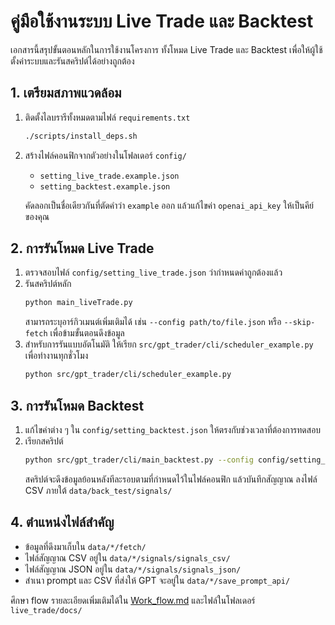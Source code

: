 # คู่มือใช้งานระบบ Live Trade และ Backtest

เอกสารนี้สรุปขั้นตอนหลักในการใช้งานโครงการ ทั้งโหมด Live Trade และ Backtest
เพื่อให้ผู้ใช้ตั้งค่าระบบและรันสคริปต์ได้อย่างถูกต้อง

## 1. เตรียมสภาพแวดล้อม

1. ติดตั้งไลบรารีทั้งหมดตามไฟล์ `requirements.txt`
   ```bash
   ./scripts/install_deps.sh
   ```
2. สร้างไฟล์คอนฟิกจากตัวอย่างในโฟลเดอร์ `config/`
   - `setting_live_trade.example.json`
   - `setting_backtest.example.json`

   คัดลอกเป็นชื่อเดียวกันที่ตัดคำว่า `example` ออก แล้วแก้ไขค่า `openai_api_key`
   ให้เป็นคีย์ของคุณ

## 2. การรันโหมด Live Trade

1. ตรวจสอบไฟล์ `config/setting_live_trade.json` ว่ากำหนดค่าถูกต้องแล้ว
2. รันสคริปต์หลัก
   ```bash
   python main_liveTrade.py
   ```
   สามารถระบุอาร์กิวเมนต์เพิ่มเติมได้ เช่น `--config path/to/file.json`
   หรือ `--skip-fetch` เพื่อข้ามขั้นตอนดึงข้อมูล
3. สำหรับการรันแบบอัตโนมัติ ให้เรียก `src/gpt_trader/cli/scheduler_example.py`
   เพื่อทำงานทุกชั่วโมง
   ```bash
   python src/gpt_trader/cli/scheduler_example.py
   ```

## 3. การรันโหมด Backtest

1. แก้ไขค่าต่าง ๆ ใน `config/setting_backtest.json` ให้ตรงกับช่วงเวลาที่ต้องการทดสอบ
2. เรียกสคริปต์
   ```bash
   python src/gpt_trader/cli/main_backtest.py --config config/setting_backtest.json
   ```
   สคริปต์จะดึงข้อมูลย้อนหลังทีละรอบตามที่กำหนดไว้ในไฟล์คอนฟิก แล้วบันทึกสัญญาณ
   ลงไฟล์ CSV ภายใต้ `data/back_test/signals/`

## 4. ตำแหน่งไฟล์สำคัญ

- ข้อมูลที่ดึงมาเก็บใน `data/*/fetch/`
- ไฟล์สัญญาณ CSV อยู่ใน `data/*/signals/signals_csv/`
- ไฟล์สัญญาณ JSON อยู่ใน `data/*/signals/signals_json/`
- สำเนา prompt และ CSV ที่ส่งให้ GPT จะอยู่ใน `data/*/save_prompt_api/`

ศึกษา flow รายละเอียดเพิ่มเติมได้ใน [Work_flow.md](../Work_flow.md)
และไฟล์ในโฟลเดอร์ `live_trade/docs/`
